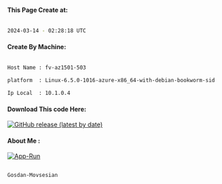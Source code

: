 
   
#### This Page Create at:

```bash

2024-03-14 - 02:28:18 UTC

```

#### Create By Machine:

```bash

Host Name : fv-az1501-503

platform  : Linux-6.5.0-1016-azure-x86_64-with-debian-bookworm-sid

Ip Local  : 10.1.0.4

```
#### Download This code Here:

[![GitHub release (latest by date)](https://img.shields.io/github/v/release/Gosdan-Movsesian/Gosdan?style=for-the-badge&label=Download)](https://github.com/Gosdan-Movsesian/Gosdan/releases) 

</p> 

#### About Me :

[![App-Run](https://github.com/Gosdan-Movsesian/Gosdan/actions/workflows/App-Run.yml/badge.svg)](https://github.com/Gosdan-Movsesian/Gosdan/actions/workflows/App-Run.yml)

```bash

Gosdan-Movsesian

```

